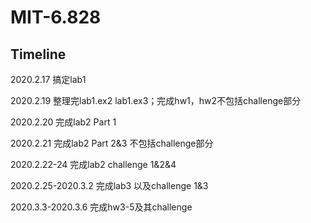 # MIT-6.828
Timeline
---
2020.2.17 搞定lab1

2020.2.19 整理完lab1.ex2 lab1.ex3；完成hw1，hw2不包括challenge部分

2020.2.20 完成lab2 Part 1

2020.2.21 完成lab2 Part 2&3 不包括challenge部分

2020.2.22-24 完成lab2 challenge 1&2&4

2020.2.25-2020.3.2 完成lab3 以及challenge 1&3

2020.3.3-2020.3.6 完成hw3-5及其challenge